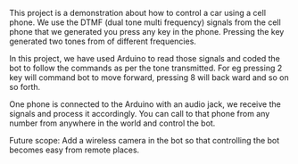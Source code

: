 This project is a demonstration about how to control a car using a cell phone. 
We use the DTMF (dual tone multi frequency) signals from the cell phone that we generated you press any key in the phone.
Pressing the key generated two tones from of different frequencies.

In this project, we have used Arduino to read those signals and coded the bot to follow the commands as per the tone transmitted.
For eg pressing 2 key will command bot to move forward, pressing 8 will back ward and so on so forth.

One phone is connected to the Arduino with an audio jack, we receive the signals and process it accordingly. 
You can call to that phone from any number from anywhere in the world and control the bot.

Future scope:
Add a wireless camera in the bot so that controlling the bot becomes easy from remote places.

